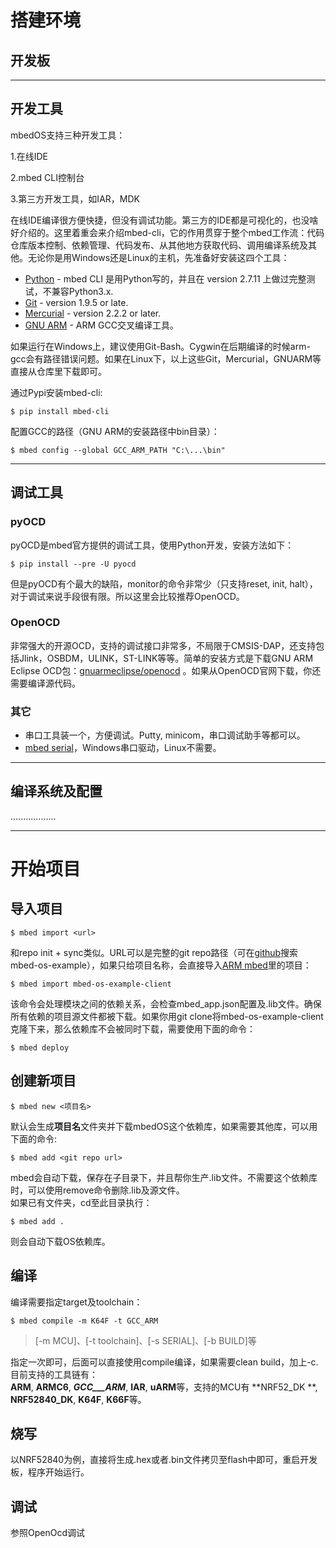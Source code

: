 # 搭建环境
## 开发板
***
## 开发工具
mbedOS支持三种开发工具：

1.在线IDE

2.mbed CLI控制台

3.第三方开发工具，如IAR，MDK

在线IDE编译很方便快捷，但没有调试功能。第三方的IDE都是可视化的，也没啥好介绍的。这里着重会来介绍mbed-cli，它的作用贯穿于整个mbed工作流：代码仓库版本控制、依赖管理、代码发布、从其他地方获取代码、调用编译系统及其他。无论你是用Windows还是Linux的主机，先准备好安装这四个工具：

- [Python](https://www.python.org/downloads/) - mbed CLI 是用Python写的，并且在 version 2.7.11 上做过完整测试，不兼容Python3.x.
- [Git](https://git-scm.com/) - version 1.9.5 or late.
- [Mercurial](https://www.mercurial-scm.org/) - version 2.2.2 or later.
- [GNU ARM](https://launchpad.net/gcc-arm-embedded) - ARM GCC交叉编译工具。

如果运行在Windows上，建议使用Git-Bash。Cygwin在后期编译的时候arm-gcc会有路径错误问题。如果在Linux下，以上这些Git，Mercurial，GNUARM等直接从仓库里下载即可。

通过Pypi安装mbed-cli:

    $ pip install mbed-cli

配置GCC的路径（GNU ARM的安装路径中bin目录）：
    
    $ mbed config --global GCC_ARM_PATH "C:\...\bin"

***
## 调试工具

### pyOCD

pyOCD是mbed官方提供的调试工具，使用Python开发，安装方法如下：
    
    $ pip install --pre -U pyocd

但是pyOCD有个最大的缺陷，monitor的命令非常少（只支持reset, init, halt），对于调试来说手段很有限。所以这里会比较推荐OpenOCD。

### OpenOCD

非常强大的开源OCD，支持的调试接口非常多，不局限于CMSIS-DAP，还支持包括Jlink，OSBDM，ULINK，ST-LINK等等。简单的安装方式是下载GNU ARM Eclipse OCD包：[gnuarmeclipse/openocd](https://github.com/gnu-mcu-eclipse/openocd/releases) 。如果从OpenOCD官网下载，你还需要编译源代码。

### 其它

- 串口工具装一个，方便调试。Putty, minicom，串口调试助手等都可以。
- [mbed serial](https://os.mbed.com/handbook/Windows-serial-configuration)，Windows串口驱动，Linux不需要。

***
## 编译系统及配置
..................
***
# 开始项目

## 导入项目

    $ mbed import <url>

和repo init + sync类似。URL可以是完整的git repo路径（可在[github](https://github.com/)搜索mbed-os-example），如果只给项目名称，会直接导入[ARM mbed](https://github.com/ARMmbed/)里的项目：

    $ mbed import mbed-os-example-client

该命令会处理模块之间的依赖关系，会检查mbed_app.json配置及.lib文件。确保所有依赖的项目源文件都被下载。如果你用git clone将mbed-os-example-client克隆下来，那么依赖库不会被同时下载，需要使用下面的命令：

    $ mbed deploy

## 创建新项目
    $ mbed new <项目名>
默认会生成**项目名**文件夹并下载mbedOS这个依赖库，如果需要其他库，可以用下面的命令:
    
    $ mbed add <git repo url>

mbed会自动下载，保存在子目录下，并且帮你生产.lib文件。不需要这个依赖库时，可以使用remove命令删除.lib及源文件。  
如果已有文件夹，cd至此目录执行：

	$ mbed add .
则会自动下载OS依赖库。

## 编译
编译需要指定target及toolchain：
   
    $ mbed compile -m K64F -t GCC_ARM
> [-m MCU]、[-t toolchain]、[-s SERIAL]、[-b BUILD]等

指定一次即可，后面可以直接使用compile编译，如果需要clean build，加上-c.  
目前支持的工具链有：  
**ARM**, **ARMC6**, _**GCC___ARM**_, **IAR**, **uARM**等，支持的MCU有 **NRF52_DK **, **NRF52840_DK**, **K64F**, **K66F**等。  
## 烧写
以NRF52840为例，直接将生成.hex或者.bin文件拷贝至flash中即可，重启开发板，程序开始运行。
## 调试
参照OpenOcd调试
